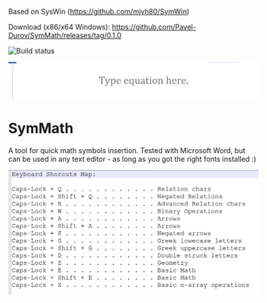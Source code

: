 Based on SysWin (https://github.com/mjvh80/SymWin)

Download (x86/x64 Windows): https://github.com/Pavel-Durov/SymMath/releases/tag/0.1.0

![Build status](https://ci.appveyor.com/api/projects/status/3hmimce85mr25u83?svg=true)

![screenshot](screencast.gif)

# SymMath
A tool for quick math symbols insertion. Tested with Microsoft Word, but can be used in any text editor - as long as you got the right fonts installed :)   


![screenshot](symWin_km.png)
